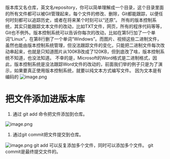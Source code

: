 版本库又名仓库，英文名repository，你可以简单理解成一个目录，这个目录里面的所有文件都可以被Git管理起来，每个文件的修改、删除，Git都能跟踪，以便任何时刻都可以追踪历史，或者在将来某个时刻可以“还原”。
所有的版本控制系统，其实只能跟踪文本文件的改动，比如TXT文件，网页，所有的程序代码等等，Git也不例外。版本控制系统可以告诉你每次的改动，比如在第5行加了一个单词“Linux”，在第8行删了一个单词“Windows”。而图片、视频这些二进制文件，虽然也能由版本控制系统管理，但没法跟踪文件的变化，只能把二进制文件每次改动串起来，也就是只知道图片从100KB改成了120KB，但到底改了啥，版本控制系统不知道，也没法知道。
不幸的是，Microsoft的Word格式是二进制格式，因此，版本控制系统是没法跟踪Word文件的改动的，前面我们举的例子只是为了演示，如果要真正使用版本控制系统，就要以纯文本方式编写文件。
因为文本是有编码的
![image.png](https://cdn.nlark.com/yuque/0/2022/png/12763837/1649733871290-25547971-ff37-4069-96a0-29ef79cdbdfa.png#clientId=u0cbb164a-e036-4&from=paste&id=uab8359f2&originHeight=866&originWidth=1132&originalType=url&ratio=1&rotation=0&showTitle=false&size=157418&status=done&style=none&taskId=u7efb5c2c-1d22-4045-a1dc-23372663871&title=)
# 把文件添加进版本库

1. 通过 git add 命令把文件添加到仓库。

![image.png](https://cdn.nlark.com/yuque/0/2022/png/12763837/1649733872225-ae160915-a729-455d-b651-02041c2b04b5.png#clientId=u0cbb164a-e036-4&from=paste&id=ucf523c87&originHeight=586&originWidth=1154&originalType=url&ratio=1&rotation=0&showTitle=false&size=153433&status=done&style=none&taskId=u386df190-2a11-45ee-883b-fb8cdd32912&title=)

1. 通过git commit把文件提交到仓库。

![image.png](https://cdn.nlark.com/yuque/0/2022/png/12763837/1649733869758-8e25c479-1630-4b9c-bd57-54bca25dd1a0.png#clientId=u0cbb164a-e036-4&from=paste&id=u595d67e0&originHeight=242&originWidth=1150&originalType=url&ratio=1&rotation=0&showTitle=false&size=76284&status=done&style=none&taskId=u0feb4193-0689-4a75-ad65-8c336717d87&title=)
git add 可以反复添加多个文件，同时可以添加多个文件。
git commit是最终提交文件的。
